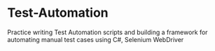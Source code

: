 # Test-Automation

Practice writing Test Automation scripts and building a framework for automating manual test cases using C#, Selenium WebDriver
